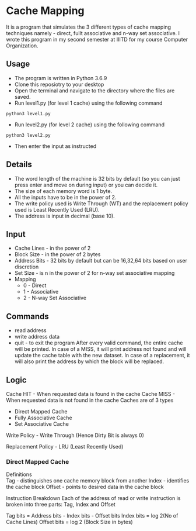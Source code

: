 #  Cache Mapping
It is a program that simulates the 3 different types of cache mapping techniques namely - direct, fullt associative and n-way set associative. I wrote this program in my second semester at IIITD for my course Computer Organization.

## Usage
- The program is written in Python 3.6.9
- Clone this reposiotry to your desktop
- Open the terminal and navigate to the directory where the files are saved.
- Run level1.py (for level 1 cache) using the following command
```
python3 level1.py
```
- Run level2.py (for level 2 cache) using the following command
```
python3 level2.py
```
- Then enter the input as instructed

## Details
- The word length of the machine is 32 bits by default (so you can just press enter and move on during input) or you can decide it.
- The size of each memory word is 1 byte. 
- All the inputs have to be in the power of 2. 
- The write policy used is Write Through (WT) and the replacement policy used is Least Recently Used (LRU). 
- The address is input in decimal (base 10).

## Input
- Cache Lines - in the power of 2
- Block Size - in the power of 2 bytes
- Address Bits - 32 bits by default but can be 16,32,64 bits based on user discretion
- Set Size - is n in the power of 2 for n-way set associative mapping
- Mapping
  - 0 - Direct
  - 1 - Associative
  - 2 - N-way Set Associative
  
## Commands
- read address
- write address data
- quit - to exit the program
After every valid command, the entire cache will be printed. In case of a MISS, it will print
address not found and will update the cache table with the new dataset. In case of a replacement,
it will also print the address by which the block will be replaced.

## Logic
Cache HIT - When requested data is found in the cache
Cache MISS - When requested data is not found in the cache
Caches are of 3 types
- Direct Mapped Cache
- Fully Associative Cache
- Set Associative Cache

Write Policy - Write Through (Hence Dirty Bit is always 0)

Replacement Policy - LRU (Least Recently Used)

### Direct Mapped Cache
Definitions <br>
Tag - distinguishes one cache memory block from another
Index - identifies the cache block
Offset - points to desired data in the cache block

Instruction Breakdown
Each of the address of read or write instruction is broken into three parts: Tag, Index and Offset

Tag bits = Address bits - Index bits - Offset bits
Index bits = log​ 2​ (No of Cache Lines)
Offset bits = log​ 2​ (Block Size in bytes)


